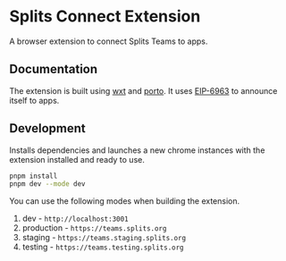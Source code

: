 # Splits Connect Extension

A browser extension to connect Splits Teams to apps.

## Documentation

The extension is built using [wxt](https://wxt.dev/) and [porto](https://porto.sh/). It uses [EIP-6963](https://eips.ethereum.org/EIPS/eip-6963) to announce itself to apps.

## Development

Installs dependencies and launches a new chrome instances with the extension installed and ready to use.

```bash
pnpm install
pnpm dev --mode dev
```

You can use the following modes when building the extension.

1. dev - `http://localhost:3001`
2. production - `https://teams.splits.org`
3. staging - `https://teams.staging.splits.org`
4. testing - `https://teams.testing.splits.org`
